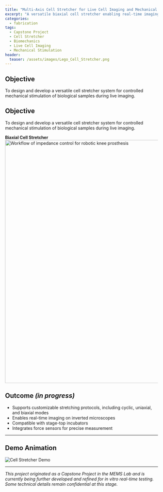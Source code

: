 ```yaml
---
title: "Multi-Axis Cell Stretcher for Live Cell Imaging and Mechanical Stimulation"
excerpt: "A versatile biaxial cell stretcher enabling real-time imaging and controlled mechanical stimulation of biological samples."
categories:
  - fabrication
tags:
  - Capstone Project
  - Cell Stretcher
  - Biomechanics
  - Live Cell Imaging
  - Mechanical Stimulation
header:
  teaser: /assets/images/Lego_Cell_Stretcher.png
---
```


## Objective  
To design and develop a versatile cell stretcher system for controlled mechanical stimulation of biological samples during live imaging.  
## Objective  
To design and develop a versatile cell stretcher system for controlled mechanical stimulation of biological samples during live imaging.  

**Biaxial Cell Stretcher**  
<img src="/assets/images/Lego_Cell_Stretcher.png" alt="Workflow of impedance control for robotic knee prosthesis" width="800"/>

## Outcome *(in progress)*  
- Supports customizable stretching protocols, including cyclic, uniaxial, and biaxial modes  
- Enables real-time imaging on inverted microscopes  
- Compatible with stage-top incubators  
- Integrates force sensors for precise measurement  


---

## Demo Animation  

![Cell Stretcher Demo](/assets/video/Cell_Stretcher.gif)  

---

*This project originated as a Capstone Project in the MEMS Lab and is currently being further developed and refined for in vitro real-time testing. Some technical details remain confidential at this stage.*  



